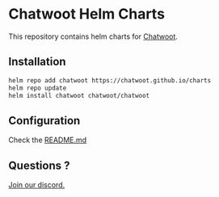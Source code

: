 # Chatwoot Helm Charts
This repository contains helm charts for [Chatwoot](https://github.com/chatwoot/chatwoot).

## Installation
```bash
helm repo add chatwoot https://chatwoot.github.io/charts
helm repo update
helm install chatwoot chatwoot/chatwoot
```

## Configuration
Check the [README.md](./charts/chatwoot/README.md)

## Questions ?
[Join our discord.](https://discord.gg/cJXdrwS)

